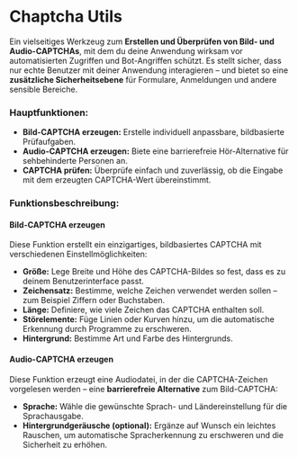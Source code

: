 # Chaptcha Utils

Ein vielseitiges Werkzeug zum **Erstellen und Überprüfen von Bild- und Audio-CAPTCHAs**, mit dem du deine Anwendung wirksam vor automatisierten Zugriffen und Bot-Angriffen schützt.
Es stellt sicher, dass nur echte Benutzer mit deiner Anwendung interagieren – und bietet so eine **zusätzliche Sicherheitsebene** für Formulare, Anmeldungen und andere sensible Bereiche.

### Hauptfunktionen:

* **Bild-CAPTCHA erzeugen:** Erstelle individuell anpassbare, bildbasierte Prüfaufgaben.
* **Audio-CAPTCHA erzeugen:** Biete eine barrierefreie Hör-Alternative für sehbehinderte Personen an.
* **CAPTCHA prüfen:** Überprüfe einfach und zuverlässig, ob die Eingabe mit dem erzeugten CAPTCHA-Wert übereinstimmt.

### Funktionsbeschreibung:

#### Bild-CAPTCHA erzeugen

Diese Funktion erstellt ein einzigartiges, bildbasiertes CAPTCHA mit verschiedenen Einstellmöglichkeiten:

* **Größe:** Lege Breite und Höhe des CAPTCHA-Bildes so fest, dass es zu deinem Benutzer­interface passt.
* **Zeichensatz:** Bestimme, welche Zeichen verwendet werden sollen – zum Beispiel Ziffern oder Buchstaben.
* **Länge:** Definiere, wie viele Zeichen das CAPTCHA enthalten soll.
* **Störelemente:** Füge Linien oder Kurven hinzu, um die automatische Erkennung durch Programme zu erschweren.
* **Hintergrund:** Bestimme Art und Farbe des Hintergrunds.

#### Audio-CAPTCHA erzeugen

Diese Funktion erzeugt eine Audiodatei, in der die CAPTCHA-Zeichen vorgelesen werden – eine **barrierefreie Alternative** zum Bild-CAPTCHA:

* **Sprache:** Wähle die gewünschte Sprach- und Ländereinstellung für die Sprachausgabe.
* **Hintergrundgeräusche (optional):** Ergänze auf Wunsch ein leichtes Rauschen, um automatische Spracherkennung zu erschweren und die Sicherheit zu erhöhen.
